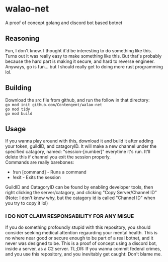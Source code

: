 # walao-net
A proof of concept golang and discord bot based botnet


## Reasoning
Fun, I don't know. I thought it'd be interesting to do something like this. <br>
Turns out it was really easy to make something like this. But that's probably because the hard part is
making it secure, and hard to reverse engineer. Anyways, go is fun... but I should really get to
doing more rust programming lol.

## Building
Download the src file from github, and run the follow in that directory: <br>
`go mod init github.com/Contengent/walao-net` <br>
`go mod tidy` <br>
`go mod build`

## Usage
If you wanna play around with this, download it and build it after adding your token, guildID, and catagoryID.
It will make a new channel under the specified catagory, named: "session-[number]" everytime it's run.
It'll delete this if channel you exit the session properly. <br>
Commands are really barebones:
- !run [command] - Runs a command
- !exit - Exits the session

GuildID and CatagoryID can be found by enabling developer tools, then right clicking the server/catagory,
and clicking "Copy Server/Channel ID" <br>
(Note: I don't know why, but the catagory id is called "Channel ID" when you try to copy it lol)

### I DO NOT CLAIM RESPONSABILITY FOR ANY MISUE
If you do something profoundly stupid with this repository, you should consider seeking medical attention regaurding your mental health. This is no where near good or secure enough to be part of a real botnet, and it never was designed to be. This is a proof of concept using a discord bot, inside a server, as a C2 server. TL;DR: If you wanna commit federal crimes, and you use this repository, and you inevitably get caught: Don't blame me.
